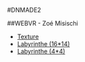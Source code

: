 #DNMADE2

##WEBVR - Zoé Misischi

* [Texture](https://zoensaama.github.io/web_VR/vr_texture.html)
* [Labyrinthe (16*14)](https://zoensaama.github.io/web_VR/labyrinthe.html)
* [Labyrinthe (4*4)](https://zoensaama.github.io/web_VR/labyrinthe_petit.html)















